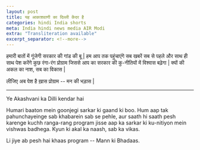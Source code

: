 ```yaml
---
layout: post
title: यह आकाशवाणी का दिल्ली केंदर है 
categories: hindi India shorts
meta: India hindi news media AIR Modi
extra: "Transliteration available"
excerpt_separator: <!--more-->
---
```


<p> हमारी बातों में गूंजेगी सरकार की गांड की बू | हम आप तक पहुंचाएंगे सब खबरें सब से पहले और साथ ही साथ पेश करेंगे कुछ रंगा-रंग प्रोग्राम जिससे आप का सरकार की कु-नीतियों में विश्वास बढ़ेगा | क्यों की अकल का नाश, सब का विकास | </p>

<p> लीजिए अब पेश है ख़ास प्रोग्राम -- मन की भड़ास | </p>

<!--more-->

<hr>

Ye Akashvani ka Dilli kendar hai 

Humari baaton mein goonjegi sarkar ki gaand ki boo. Hum aap tak pahunchayeinge sab khabarein sab se pehle, aur saath hi saath pesh karenge kuchh ranga-rang program jisse aap ka sarkar ki ku-nitiyon mein vishwas badhega. Kyun ki akal ka naash, sab ka vikas.

Li jiye ab pesh hai khaas program -- Mann ki Bhadaas.

